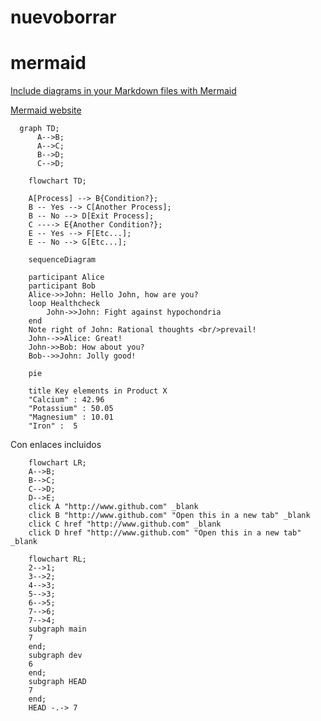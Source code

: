 # nuevoborrar

# mermaid
[Include diagrams in your Markdown files with Mermaid](https://github.blog/2022-02-14-include-diagrams-markdown-files-mermaid/)   

[Mermaid website](https://mermaid-js.github.io/mermaid/) 

```mermaid
  graph TD;
      A-->B;
      A-->C;
      B-->D;
      C-->D;
```

```mermaid
    flowchart TD;

    A[Process] --> B{Condition?};
    B -- Yes --> C[Another Process];
    B -- No --> D[Exit Process];
    C ----> E{Another Condition?};
    E -- Yes --> F[Etc...];
    E -- No --> G[Etc...];

```

```mermaid
    sequenceDiagram

    participant Alice
    participant Bob
    Alice->>John: Hello John, how are you?
    loop Healthcheck
        John->>John: Fight against hypochondria
    end
    Note right of John: Rational thoughts <br/>prevail!
    John-->>Alice: Great!
    John->>Bob: How about you?
    Bob-->>John: Jolly good!
```    

```mermaid
    pie

    title Key elements in Product X
    "Calcium" : 42.96
    "Potassium" : 50.05
    "Magnesium" : 10.01
    "Iron" :  5
```

Con enlaces incluidos

```mermaid
    flowchart LR;
    A-->B;
    B-->C;
    C-->D;
    D-->E;
    click A "http://www.github.com" _blank
    click B "http://www.github.com" "Open this in a new tab" _blank
    click C href "http://www.github.com" _blank
    click D href "http://www.github.com" "Open this in a new tab" _blank
```

```mermaid
    flowchart RL;
    2-->1;
    3-->2;
    4-->3;
    5-->3;
    6-->5;
    7-->6;
    7-->4;
    subgraph main
    7
    end;
    subgraph dev
    6
    end;
    subgraph HEAD
    7
    end;
    HEAD -.-> 7
    
```
